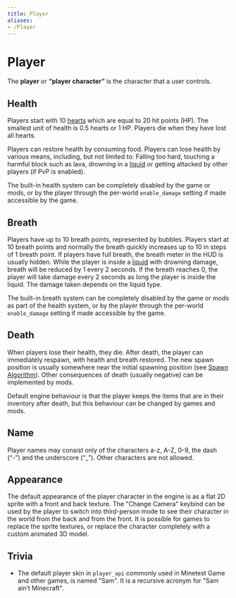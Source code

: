 ```yaml
---
title: Player
aliases:
- /Player
---
```


# Player

The **player** or **“player character”** is the character that a user controls.

## Health

Players start with 10 [hearts](/hearts) which are equal to 20 hit points (HP). The smallest unit of health is 0.5 hearts or 1 HP. Players die when they have lost all hearts.

Players can restore health by consuming food. Players can lose health by various means, including, but not limited to: Falling too hard, touching a harmful block such as lava, drowning in a [liquid](/liquid) or getting attacked by other players (if PvP is enabled).

The built-in health system can be completely disabled by the game or mods, or by the player through the per-world `enable_damage` setting if made accessible by the game.

## Breath

Players have up to 10 breath points, represented by bubbles. Players start at 10 breath points and normally the breath quickly increases up to 10 in steps of 1 breath point. If players have full breath, the breath meter in the HUD is usually hidden. While the player is inside a [liquid](/liquid) with drowning damage, breath will be reduced by 1 every 2 seconds. If the breath reaches 0, the player will take damage every 2 seconds as long the player is inside the liquid. The damage taken depends on the liquid type.

The built-in breath system can be completely disabled by the game or mods as part of the health system, or by the player through the per-world `enable_damage` setting if made accessible by the game.

## Death

When players lose their health, they die. After death, the player can immediately respawn, with health and breath restored. The new spawn position is usually somewhere near the initial spawning position (see [Spawn Algorithm](/spawn-algorithm/)). Other consequences of death (usually negative) can be implemented by mods.

Default engine behaviour is that the player keeps the items that are in their inventory after death, but this behaviour can be changed by games and mods.

## Name

Player names may consist only of the characters a-z, A-Z, 0-9, the dash (“-”) and the underscore (“\_”). Other characters are not allowed.

## Appearance

The default appearance of the player character in the engine is as a flat 2D sprite with a front and back texture. The "Change Camera" keybind can be used by the player to switch into third-person mode to see their character in the world from the back and from the front. It is possible for games to replace the sprite textures, or replace the character completely with a custom animated 3D model.

## Trivia

- The default player skin in `player_api` commonly used in Minetest Game and other games, is named "Sam". It is a recursive acronym for "Sam ain’t Minecraft".
